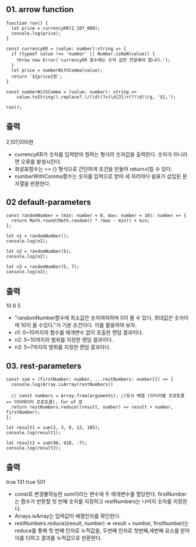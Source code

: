 ## 01. arrow function

```
function run() {
  let price = currencyKR(2_107_000);
  console.log(price);
}

const currencyKR = (value: number):string => {
  if (typeof value !== 'number' || Number.isNaN(value)) {
    throw new Error('currencyKR 함수에는 숫자 값만 전달해야 합니다.');
  }
  let price = numberWithComma(value);
  return `${price}원`;
}

const numberWithComma = (value: number): string =>
    value.toString().replace?.(/(\d)(?=(\d{3})+(?!\d))/g, '$1,');

run();

```

## 출력

2,107,000원

- currencyKR가 숫자를 입력받아 원하는 형식의 숫자값을 출력한다. 숫자가 아니라면 오류를 발생시킨다.
- 화살표함수는 => {} 형식으로 간단하게 조건을 만들어 return시킬 수 있다.
- numberWithComma함수는 숫자를 입력으로 받아 세 자리마다 쉼표가 삽입된 문자열을 반환한다.

## 02 default-parameters

```
const randomNumber = (min: number = 0, max: number = 10): number => {
  return Math.round(Math.random() * (max - min)) + min;
};

let n1 = randomNumber();
console.log(n1);

let n2 = randomNumber(5);
console.log(n2);

let n3 = randomNumber(5, 7);
console.log(n3);

```

## 출력

10
6
5

- "randomNumber함수에 최소값은 숫자여야하며 0이 올 수 있다, 최대값은 숫자이며 10이 올 수있다."가 기본 조건이다. 이를 활용하여 보자.
- n1: 0~10까지의 함수를 매개변수 없이 호출한 랜덤 결과이다.
- n2: 5~10까지의 범위를 지정한 랜덤 결과이다.
- n3: 5~7까지의 범위를 지정한 랜덤 결과이다.

## 03. rest-parameters

```
const sum = (firstNumber: number, ...restNumbers: number[]) => {
  console.log(Array.isArray(restNumbers))

  // const numbers = Array.from(arguments); //유사 배열 (이터러블 프로토콜 => 이터레이터 프로토콜), for of 문
  return restNumbers.reduce((result, number) => result + number, firstNumber);
};

let result1 = sum(2, 3, 9, 12, 105);
console.log(result1);

let result2 = sum(90, 418, -7);
console.log(result2);

```

## 출력

true
131
true
501

- const로 변경불하능한 sum이라는 변수에 두 매개변수를 할당한다. firstNumber는 함수가 반환할 첫 번째 숫자를 지정하고 restNumbers는 나머지 숫자를 지정한다.
- Arrays.isArray는 입력값이 배열인지를 확인한다.
- restNumbers.reduce((result, number) => result + number, firstNumber)는 reduce를 통해 첫 번째 인자로 누적값을, 두번째 인자로 첫번째,세번째 요소를 받아 이를 더하고 결과를 누적값으로 반환한다.
